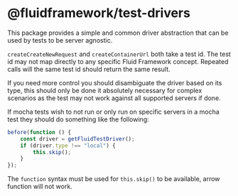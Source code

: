 # @fluidframework/test-drivers

This package provides a simple and common driver abstraction that can be used by tests to be server agnostic.

`createCreateNewRequest` and `createContainerUrl` both take a test id.
The test id may not map directly to any specific Fluid Framework concept.
Repeated calls will the same test id should return the same result.

If you need more control you should disambiguate the driver based on its
type, this should only be done it absolutely necessary for complex scenarios
as the test may not work against all supported servers if done.

If mocha tests wish to not run or only run on specific servers in a mocha test they should do something like the following:

```typescript
before(function () {
	const driver = getFluidTestDriver();
	if (driver.type !== "local") {
		this.skip();
	}
});
```

The `function` syntax must be used for `this.skip()` to be available, arrow function will not work.
